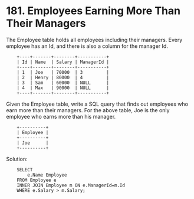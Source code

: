 # 181. Employees Earning More Than Their Managers

The Employee table holds all employees including their managers. Every employee has an Id, and there is also a column for the manager Id.

        +----+-------+--------+-----------+
        | Id | Name  | Salary | ManagerId |
        +----+-------+--------+-----------+
        | 1  | Joe   | 70000  | 3         |
        | 2  | Henry | 80000  | 4         |
        | 3  | Sam   | 60000  | NULL      |
        | 4  | Max   | 90000  | NULL      |
        +----+-------+--------+-----------+

Given the Employee table, write a SQL query that finds out employees who earn more than their managers. For the above table, Joe is the only employee who earns more than his manager.

        +----------+
        | Employee |
        +----------+
        | Joe      |
        +----------+

Solution:

        SELECT
            e.Name Employee
        FROM Employee e
        INNER JOIN Employee m ON e.ManagerId=m.Id
        WHERE e.Salary > m.Salary;